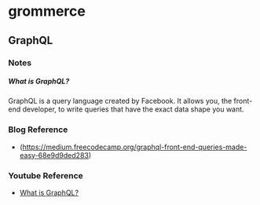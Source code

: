 # grommerce
## GraphQL

### Notes
##### What is GraphQL?
GraphQL is a query language created by Facebook. It allows you, the front-end developer, to write queries that have the exact data shape you want.

### Blog Reference
* (https://medium.freecodecamp.org/graphql-front-end-queries-made-easy-68e9d9ded283)

### Youtube Reference
 * [What is GraphQL?](https://www.youtube.com/watch?v=X3QM6Ap6u-4&t=97s)

